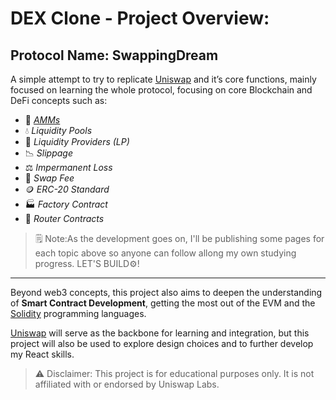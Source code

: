 # DEX Clone - Project Overview:
## Protocol Name: SwappingDream
A simple attempt to try to replicate [Uniswap](https://docs.uniswap.org/) and it’s core functions, mainly focused on learning the whole protocol, focusing on core Blockchain and DeFi concepts such as:

- 🧩 [*AMMs*](https://www.notion.so/AMMs-2860ddda1354802c9519c52f2fb3ec8f?source=copy_link)
- 💧 *Liquidity Pools*
- 👥 *Liquidity Providers (LP)*
- 📉 *Slippage*
- ⚖️ *Impermanent Loss*
- 💸 *Swap Fee*
- 🪙 *ERC-20 Standard*
- 🏭 *Factory Contract*
- 🧭 *Router Contracts*

> 🗒️ Note:As the development goes on, I'll be publishing some pages for each topic above so anyone can follow allong my own studying progress. LET'S BUILD⚙️!
-------------------
Beyond web3 concepts, this project also aims to deepen the understanding of **Smart Contract Development**, getting the most out of the EVM and the [Solidity](https://www.soliditylang.org/) programming languages.
    
[Uniswap](https://docs.uniswap.org/)  will serve as the backbone for learning and integration, but this project will also be used to explore design choices and to further develop my React skills.

> ⚠️ Disclaimer: This project is for educational purposes only. It is not affiliated with or endorsed by Uniswap Labs.